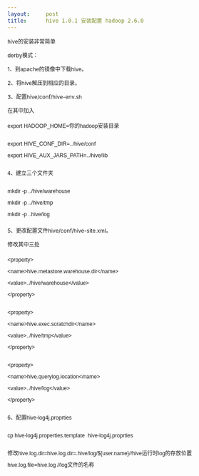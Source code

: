```yaml
---
layout:     post
title:      hive 1.0.1 安装配置 hadoop 2.6.0
---
```

<div id="article_content" class="article_content clearfix csdn-tracking-statistics" data-pid="blog" data-mod="popu_307" data-dsm="post">
								            <link rel="stylesheet" href="https://csdnimg.cn/release/phoenix/template/css/ck_htmledit_views-f76675cdea.css">
						<div class="htmledit_views" id="content_views">
                
<p><span style="font-size:12px;">hive的安装非常简单</span></p>
<p><span style="font-size:12px;">derby模式：</span></p>
<p><span style="font-size:12px;">1、到apache的镜像中下载hive。</span></p>
<p><span style="font-size:12px;">2、将hive解压到相应的目录。</span></p>
<p><span style="font-size:12px;">3、配置hive/conf/hive-env.sh</span></p>
<p><span style="font-size:12px;">在其中加入</span></p>
<p><span style="font-size:12px;"><span style="font-family:Arial;line-height:26px;">export HADOOP_HOME=你的hadoop安装目录</span></span></p>
<p><span style="font-family:Arial;line-height:26px;"><span style="font-size:12px;"><span style="font-family:Arial;line-height:26px;">export HIVE_CONF_DIR=../hive/conf</span><br style="font-family:Arial;line-height:26px;"><span style="font-family:Arial;line-height:26px;">export HIVE_AUX_JARS_PATH=../hive/lib</span><br></span></span></p>
<p><span style="font-family:Arial;line-height:26px;"><span style="font-family:Arial;line-height:26px;"><span style="font-size:12px;">4、建立三个文件夹</span></span></span></p>
<p><span style="font-family:Arial;line-height:26px;"><span style="font-family:Arial;line-height:26px;"><span style="font-size:12px;"><span style="font-family:Arial;line-height:26px;">mkdir -p ../hive/warehouse</span><br style="font-family:Arial;line-height:26px;"><span style="font-family:Arial;line-height:26px;">mkdir -p ../hive/tmp</span><br style="font-family:Arial;line-height:26px;"><span style="font-family:Arial;line-height:26px;">mkdir -p ..hive/log</span><br></span></span></span></p>
<p><span style="font-size:12px;">5、更改配置文件hive/conf/hive-site.xml。</span></p>
<p><span style="font-size:12px;">修改其中三处</span></p>
<p><span style="font-size:12px;"><span style="font-family:Arial;line-height:26px;">&lt;property&gt;</span><br style="font-family:Arial;line-height:26px;"><span style="font-family:Arial;line-height:26px;">&lt;name&gt;hive.metastore.warehouse.dir&lt;/name&gt;</span><br style="font-family:Arial;line-height:26px;"><span style="font-family:Arial;line-height:26px;">&lt;value&gt;../hive/warehouse&lt;/value&gt;</span><br style="font-family:Arial;line-height:26px;"><span style="font-family:Arial;line-height:26px;">&lt;/property&gt;</span><br></span></p>
<p><span style="font-family:Arial;line-height:26px;"><span style="font-size:12px;"><span style="font-family:Arial;line-height:26px;">&lt;property&gt;</span><br style="font-family:Arial;line-height:26px;"><span style="font-family:Arial;line-height:26px;">&lt;name&gt;hive.exec.scratchdir&lt;/name&gt;</span><br style="font-family:Arial;line-height:26px;"><span style="font-family:Arial;line-height:26px;">&lt;value&gt;../hive/tmp&lt;/value&gt;</span><br style="font-family:Arial;line-height:26px;"><span style="font-family:Arial;line-height:26px;">&lt;/property&gt;</span><br></span></span></p>
<p><span style="font-size:12px;"><span style="font-family:Arial;line-height:26px;">&lt;property&gt;</span><br style="font-family:Arial;line-height:26px;"><span style="font-family:Arial;line-height:26px;">&lt;name&gt;hive.querylog.location&lt;/name&gt;</span><br style="font-family:Arial;line-height:26px;"><span style="font-family:Arial;line-height:26px;">&lt;value&gt;../hive/log&lt;/value&gt;</span><br style="font-family:Arial;line-height:26px;"><span style="font-family:Arial;line-height:26px;">&lt;/property&gt;</span><br></span></p>
<p><span style="font-family:Arial;line-height:26px;"><span style="font-size:12px;">6、配置<span style="font-family:Arial;line-height:26px;">hive-log4j.proprties</span></span></span></p>
<p><span style="font-family:Arial;line-height:26px;"><span style="font-size:12px;"><span style="font-family:Arial;line-height:26px;">cp hive-log4j.properties.template  hive-log4j.proprties</span></span></span></p>
<p><span style="font-family:Arial;line-height:26px;"><span style="font-family:Arial;line-height:26px;"><span style="font-size:12px;">修改<span style="font-family:Arial;line-height:26px;">hive.log.dir=</span><span style="font-family:Arial;line-height:26px;">hive.log.dir=.hive/log/${user.name}//hive运行时log的存放位置</span><br style="font-family:Arial;line-height:26px;"><span style="font-family:Arial;line-height:26px;">hive.log.file=hive.log //log文件的名称</span></span></span></span></p>
<p><br></p>
<p><span style="font-family:Arial;font-size:14px;line-height:26px;"><span style="font-family:Arial;font-size:14px;line-height:26px;"><br></span></span></p>
<p><span style="font-family:Arial;font-size:14px;line-height:26px;"><span style="font-family:Arial;font-size:14px;line-height:26px;"><br></span></span></p>
<p><span style="font-family:Arial;font-size:14px;line-height:26px;"><span style="font-family:Arial;font-size:14px;line-height:26px;"><br></span></span></p>
            </div>
                </div>